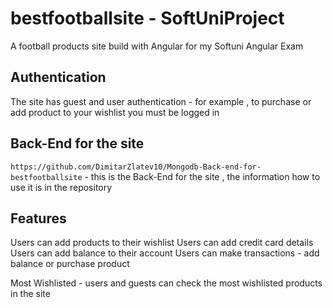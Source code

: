# bestfootballsite - SoftUniProject

A football products site build with Angular for my Softuni Angular Exam

## Authentication

The site has guest and user authentication - for example , to purchase or add product to your wishlist you must be logged in 

## Back-End for the site

`https://github.com/DimitarZlatev10/Mongodb-Back-end-for-bestfootballsite` - this is the Back-End for the site , the information how to use it is in the repository

## Features

Users can add products to their wishlist
Users can add credit card details
Users can add balance to their account
Users can make transactions - add balance or purchase product

Most Wishlisted - users and guests can check the most wishlisted products in the site
